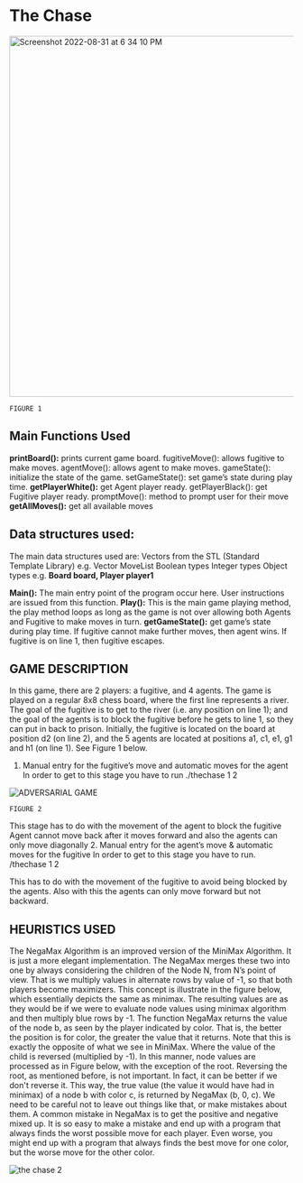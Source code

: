 # The Chase
<img width="640" alt="Screenshot 2022-08-31 at 6 34 10 PM" src="https://user-images.githubusercontent.com/7442471/187756792-0bd0691f-3574-4461-964d-d89f173ec773.png">

``` FIGURE 1 ```

## Main Functions Used
**printBoard():** prints current game board. fugitiveMove(): allows fugitive to make moves. agentMove(): allows agent to make moves. gameState(): initialize the state of the game. setGameState(): set game’s state during play time.
**getPlayerWhite():** get Agent player ready. getPlayerBlack(): get Fugitive player ready. promptMove(): method to prompt user for their move **getAllMoves():** get all available moves

## Data structures used:
The main data structures used are:
Vectors from the STL (Standard Template Library) e.g. Vector<Move> MoveList Boolean types
Integer types
Object types e.g. **Board board, Player player1**
 
 **Main():** The main entry point of the program occur here. User instructions are issued from this
 function.
 **Play():** This is the main game playing method, the play method loops as long as the game is not
 over allowing both Agents and Fugitive to make moves in turn.
 **getGameState():** get game’s state during play time. If fugitive cannot make further moves, then
 agent wins. If fugitive is on line 1, then fugitive escapes.

## GAME DESCRIPTION
In this game, there are 2 players: a fugitive, and 4 agents. The game is played on a regular 8x8 chess board, where the first line represents a river. The goal of the fugitive is to get to the river (i.e. any position on line 1); and the goal of the agents is to block the fugitive before he gets to line 1, so they can put in back to prison. Initially, the fugitive is located on the board at position d2 (on line 2), and the 5 agents are located at positions a1, c1, e1, g1 and h1 (on line 1). See Figure 1 below.
1. Manual entry for the fugitive’s move and automatic moves for the agent In order to get to this stage you have to run ./thechase 1 2

 ![ADVERSARIAL GAME](https://user-images.githubusercontent.com/7442471/187760908-5d54183d-1e33-4841-b03c-ebe579370e5c.png)

``` FIGURE 2 ```

This stage has to do with the movement of the agent to block the fugitive
Agent cannot move back after it moves forward and also the agents can only move diagonally
2. Manual entry for the agent’s move & automatic moves for the fugitive In order to get to this stage you have to run. /thechase 1 2
 
 This has to do with the movement of the fugitive to avoid being blocked by the agents. Also with this the agents can only move forward but not backward.
 
## HEURISTICS USED
The NegaMax Algorithm is an improved version of the MiniMax Algorithm. It is just a more elegant implementation. The NegaMax merges these two into one by always considering the children of the Node N, from N’s point of view. That is we multiply values in alternate rows by value of -1, so that both players become maximizers. This concept is illustrate in the figure below, which essentially depicts the same as minimax. The resulting values are as they would be if we were to evaluate node values using minimax algorithm and then multiply blue rows by -1.
The function NegaMax returns the value of the node b, as seen by the player indicated by color. That is, the better the position is for color, the greater the value that it returns. Note that this is exactly the opposite of what we see in MiniMax. Where the value of the child is reversed (multiplied by -1). In this manner, node values are processed as in Figure below, with the exception of the root. Reversing the root, as mentioned before, is not important. In fact, it can be better if we don't reverse it. This way, the true value (the value it would have had in minimax) of a node b with color c, is returned by NegaMax (b, 0, c).
We need to be careful not to leave out things like that, or make mistakes about them. A common mistake in NegaMax is to get the positive and negative mixed up. It is so easy to make a mistake and end up with a program that always finds the worst possible move for each player. Even worse, you might end up with a program that always finds the best move for one color, but the worse move for the other color.
 
![the chase 2](https://user-images.githubusercontent.com/7442471/187761562-da043695-3902-44cb-b138-0bbd635a7884.png)
